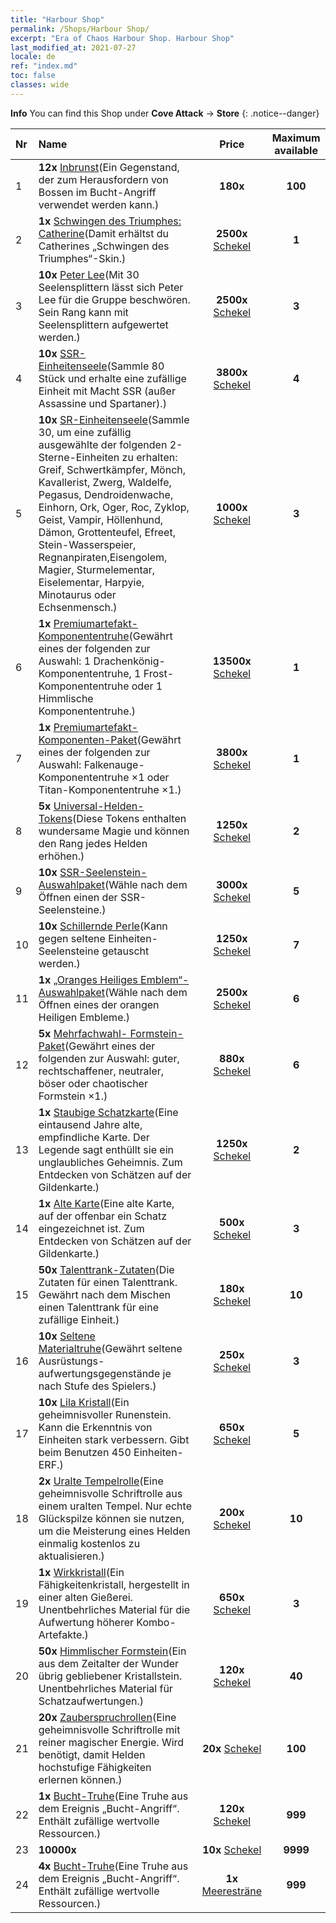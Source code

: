 ```yaml
---
title: "Harbour Shop"
permalink: /Shops/Harbour Shop/
excerpt: "Era of Chaos Harbour Shop. Harbour Shop"
last_modified_at: 2021-07-27
locale: de
ref: "index.md"
toc: false
classes: wide
---
```


**Info** You can find this Shop under **Cove Attack** -> **Store** 
{: .notice--danger}

  |  Nr  |      Name      |         Price        |   Maximum available      |
  |:-----|:---------------|:--------------------:|:------------------------:|
  | 1 |  **12x** [Inbrunst](/ItemsDE/con_954/)(Ein Gegenstand, der zum Herausfordern von Bossen im Bucht-Angriff verwendet werden kann.) |  **180x** <i class="fas fa-gem"/>  | **100** |
  | 2 |  **1x** [Schwingen des Triumphes: Catherine](/ItemsDE/con_1032/)(Damit erhältst du Catherines „Schwingen des Triumphes“-Skin.) |  **2500x** [Schekel](/ItemsDE/con_950/)  | **1** |
  | 3 |  **10x** [Peter Lee](/ItemsDE/her_397/)(Mit 30 Seelensplittern lässt sich Peter Lee für die Gruppe beschwören. Sein Rang kann mit Seelensplittern aufgewertet werden.) |  **2500x** [Schekel](/ItemsDE/con_950/)  | **3** |
  | 4 |  **10x** [SSR-Einheitenseele](/ItemsDE/con_535/)(Sammle 80 Stück und erhalte eine zufällige Einheit mit Macht SSR (außer Assassine und Spartaner).) |  **3800x** [Schekel](/ItemsDE/con_950/)  | **4** |
  | 5 |  **10x** [SR-Einheitenseele](/ItemsDE/con_534/)(Sammle 30, um eine zufällig ausgewählte der folgenden 2-Sterne-Einheiten zu erhalten: Greif, Schwertkämpfer, Mönch, Kavallerist, Zwerg, Waldelfe, Pegasus, Dendroidenwache, Einhorn, Ork, Oger, Roc, Zyklop, Geist, Vampir, Höllenhund, Dämon, Grottenteufel, Efreet, Stein-Wasserspeier, Regnanpiraten,Eisengolem, Magier, Sturmelementar, Eiselementar, Harpyie, Minotaurus oder Echsenmensch.) |  **1000x** [Schekel](/ItemsDE/con_950/)  | **3** |
  | 6 |  **1x** [Premiumartefakt- Komponententruhe](/ItemsDE/con_1740/)(Gewährt eines der folgenden zur Auswahl: 1 Drachenkönig-Komponententruhe, 1 Frost-Komponententruhe oder 1 Himmlische Komponententruhe.) |  **13500x** [Schekel](/ItemsDE/con_950/)  | **1** |
  | 7 |  **1x** [Premiumartefakt- Komponenten-Paket](/ItemsDE/con_1433/)(Gewährt eines der folgenden zur Auswahl: Falkenauge-Komponententruhe ×1 oder Titan-Komponententruhe ×1.) |  **3800x** [Schekel](/ItemsDE/con_950/)  | **1** |
  | 8 |  **5x** [Universal-Helden-Tokens](/ItemsDE/her_358/)(Diese Tokens enthalten wundersame Magie und können den Rang jedes Helden erhöhen.) |  **1250x** [Schekel](/ItemsDE/con_950/)  | **2** |
  | 9 |  **10x** [SSR-Seelenstein-Auswahlpaket](/ItemsDE/con_1105/)(Wähle nach dem Öffnen einen der SSR-Seelensteine.) |  **3000x** [Schekel](/ItemsDE/con_950/)  | **5** |
  | 10 |  **10x** [Schillernde Perle](/ItemsDE/con_527/)(Kann gegen seltene Einheiten-Seelensteine getauscht werden.) |  **1250x** [Schekel](/ItemsDE/con_950/)  | **7** |
  | 11 |  **1x** [„Oranges Heiliges Emblem“-Auswahlpaket](/ItemsDE/con_1104/)(Wähle nach dem Öffnen eines der orangen Heiligen Embleme.) |  **2500x** [Schekel](/ItemsDE/con_950/)  | **6** |
  | 12 |  **5x** [Mehrfachwahl- Formstein-Paket](/ItemsDE/con_1480/)(Gewährt eines der folgenden zur Auswahl: guter, rechtschaffener, neutraler, böser oder chaotischer Formstein ×1.) |  **880x** [Schekel](/ItemsDE/con_950/)  | **6** |
  | 13 |  **1x** [Staubige Schatzkarte](/ItemsDE/con_1156/)(Eine eintausend Jahre alte, empfindliche Karte. Der Legende sagt enthüllt sie ein unglaubliches Geheimnis. Zum Entdecken von Schätzen auf der Gildenkarte.) |  **1250x** [Schekel](/ItemsDE/con_950/)  | **2** |
  | 14 |  **1x** [Alte Karte](/ItemsDE/con_1155/)(Eine alte Karte, auf der offenbar ein Schatz eingezeichnet ist. Zum Entdecken von Schätzen auf der Gildenkarte.) |  **500x** [Schekel](/ItemsDE/con_950/)  | **3** |
  | 15 |  **50x** [Talenttrank-Zutaten](/ItemsDE/con_1120/)(Die Zutaten für einen Talenttrank. Gewährt nach dem Mischen einen Talenttrank für eine zufällige Einheit.) |  **180x** [Schekel](/ItemsDE/con_950/)  | **10** |
  | 16 |  **10x** [Seltene Materialtruhe](/ItemsDE/con_757/)(Gewährt seltene Ausrüstungs- aufwertungsgegenstände je nach Stufe des Spielers.) |  **250x** [Schekel](/ItemsDE/con_950/)  | **3** |
  | 17 |  **10x** [Lila Kristall](/ItemsDE/con_720/)(Ein geheimnisvoller Runenstein. Kann die Erkenntnis von Einheiten stark verbessern. Gibt beim Benutzen 450 Einheiten-ERF.) |  **650x** [Schekel](/ItemsDE/con_950/)  | **5** |
  | 18 |  **2x** [Uralte Tempelrolle](/ItemsDE/con_697/)(Eine geheimnisvolle Schriftrolle aus einem uralten Tempel. Nur echte Glückspilze können sie nutzen, um die Meisterung eines Helden einmalig kostenlos zu aktualisieren.) |  **200x** [Schekel](/ItemsDE/con_950/)  | **10** |
  | 19 |  **1x** [Wirkkristall](/ItemsDE/art_189/)(Ein Fähigkeitenkristall, hergestellt in einer alten Gießerei. Unentbehrliches Material für die Aufwertung höherer Kombo-Artefakte.) |  **650x** [Schekel](/ItemsDE/con_950/)  | **3** |
  | 20 |  **50x** [Himmlischer Formstein](/ItemsDE/art_188/)(Ein aus dem Zeitalter der Wunder übrig gebliebener Kristallstein. Unentbehrliches Material für Schatzaufwertungen.) |  **120x** [Schekel](/ItemsDE/con_950/)  | **40** |
  | 21 |  **20x** [Zauberspruchrollen](/ItemsDE/con_694/)(Eine geheimnisvolle Schriftrolle mit reiner magischer Energie. Wird benötigt, damit Helden hochstufige Fähigkeiten erlernen können.) |  **20x** [Schekel](/ItemsDE/con_950/)  | **100** |
  | 22 |  **1x** [Bucht-Truhe](/ItemsDE/con_1093/)(Eine Truhe aus dem Ereignis „Bucht-Angriff“. Enthält zufällige wertvolle Ressourcen.) |  **120x** [Schekel](/ItemsDE/con_950/)  | **999** |
  | 23 |  **10000x** <i class="fas fa-coins"/> |  **10x** [Schekel](/ItemsDE/con_950/)  | **9999** |
  | 24 |  **4x** [Bucht-Truhe](/ItemsDE/con_1093/)(Eine Truhe aus dem Ereignis „Bucht-Angriff“. Enthält zufällige wertvolle Ressourcen.) |  **1x** [Meeresträne](/ItemsDE/con_955/)  | **999** |
